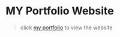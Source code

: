# MY Portfolio Website
> click [my portfolio](https://ssekyene.github.io/Portfolio/) to view the website
